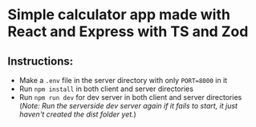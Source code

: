 # Simple calculator app made with React and Express with TS and Zod


## Instructions:

- Make a `.env` file in the server directory with only `PORT=8000` in it
- Run `npm install` in both client and server directories
- Run `npm run dev` for dev server in both client and server directories (*Note: Run the serverside dev server again if it fails to start, it just haven't created the dist folder yet.*)
